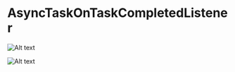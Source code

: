 # AsyncTaskOnTaskCompletedListener

![Alt text](https://github.com/harunkor/AsyncTaskOnTaskCompletedListener/blob/master/Screen.Shot.2016-02-29.at.21.17.07.png"")

![Alt text](https://github.com/harunkor/AsyncTaskOnTaskCompletedListener/blob/master/Screen.Shot.2016-02-29.at.21.18.30.png"")
